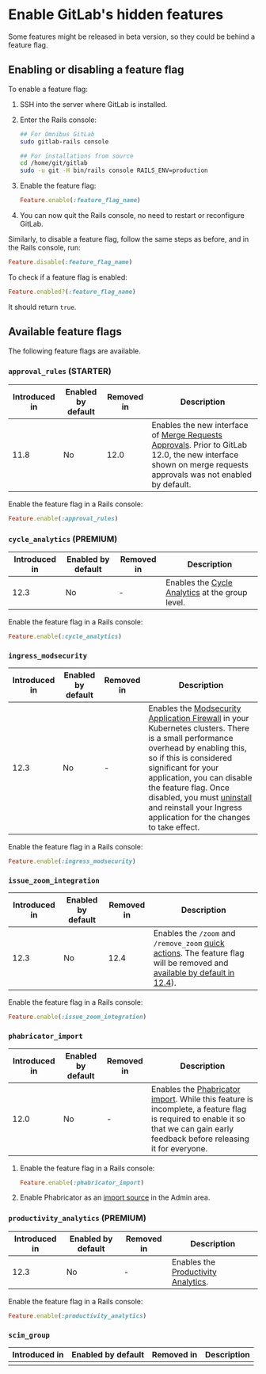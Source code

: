 # Enable GitLab's hidden features

Some features might be released in beta version, so they could be behind a
feature flag.

## Enabling or disabling a feature flag

To enable a feature flag:

1. SSH into the server where GitLab is installed.
1. Enter the Rails console:

   ```sh
   ## For Omnibus GitLab
   sudo gitlab-rails console

   ## For installations from source
   cd /home/git/gitlab
   sudo -u git -H bin/rails console RAILS_ENV=production
   ```

1. Enable the feature flag:

   ```ruby
   Feature.enable(:feature_flag_name)
   ```

1. You can now quit the Rails console, no need to restart or reconfigure GitLab.

Similarly, to disable a feature flag, follow the same steps as before, and in
the Rails console, run:

```ruby
Feature.disable(:feature_flag_name)
```

To check if a feature flag is enabled:

```ruby
Feature.enabled?(:feature_flag_name)
```

It should return `true`.

## Available feature flags

The following feature flags are available.

### `approval_rules` **(STARTER)**

| Introduced in | Enabled by default | Removed in | Description |
| ------------- | ------------------ | ---------- | ----------- |
| 11.8          | No                 | 12.0       | Enables the new interface of [Merge Requests Approvals](../user/project/merge_requests/merge_request_approvals.md). Prior to GitLab 12.0, the new interface shown on merge requests approvals was not enabled by default. |

Enable the feature flag in a Rails console:

```ruby
Feature.enable(:approval_rules)
```

### `cycle_analytics` **(PREMIUM)**

| Introduced in | Enabled by default | Removed in | Description |
| ------------- | ------------------ | ---------- | ----------- |
| 12.3          | No                 | -          | Enables the [Cycle Analytics](../user/analytics/cycle_analytics.md) at the group level. |

Enable the feature flag in a Rails console:

```ruby
Feature.enable(:cycle_analytics)
```

### `ingress_modsecurity`

| Introduced in | Enabled by default | Removed in | Description |
| ------------- | ------------------ | -----------| ----------- |
| 12.3          | No                 | -          | Enables the [Modsecurity Application Firewall](../user/clusters/applications.md#modsecurity-application-firewall) in your Kubernetes clusters. There is a small performance overhead by enabling this, so if this is considered significant for your application, you can disable the feature flag. Once disabled, you must [uninstall](../user/clusters/applications.md#uninstalling-applications) and reinstall your Ingress application for the changes to take effect. |

Enable the feature flag in a Rails console:

```ruby
Feature.enable(:ingress_modsecurity)
```

### `issue_zoom_integration`

| Introduced in | Enabled by default | Removed in | Description |
| ------------- | ------------------ | ---------- | ----------- |
| 12.3          | No                 | 12.4       | Enables the `/zoom` and `/remove_zoom` [quick actions](../user/project/quick_actions.md). The feature flag will be removed and [available by default in 12.4](https://gitlab.com/gitlab-org/gitlab/issues/32133)). |

Enable the feature flag in a Rails console:

```ruby
Feature.enable(:issue_zoom_integration)
```

### `phabricator_import`

| Introduced in | Enabled by default | Removed in | Description |
| ------------- | ------------------ | ---------- | ----------- |
| 12.0          | No                 | -          | Enables the [Phabricator import](../user/project/import/phabricator.md). While this feature is incomplete, a feature flag is required to enable it so that we can gain early feedback before releasing it for everyone. |

1. Enable the feature flag in a Rails console:

   ```ruby
   Feature.enable(:phabricator_import)
   ```

1. Enable Phabricator as an [import source](../user/admin_area/settings/visibility_and_access_controls.md#import-sources) in the Admin area.

### `productivity_analytics` **(PREMIUM)**

| Introduced in | Enabled by default | Removed in | Description |
| ------------- | ------------------ | ---------- | ----------- |
| 12.3          | No                 | -          | Enables the [Productivity Analytics](../user/analytics/productivity_analytics.md).

Enable the feature flag in a Rails console:

```ruby
Feature.enable(:productivity_analytics)
```

### `scim_group`

| Introduced in | Enabled by default | Removed in | Description |
| ------------- | ------------------ | ---------- | ----------- |
|               |                    |            |             |
